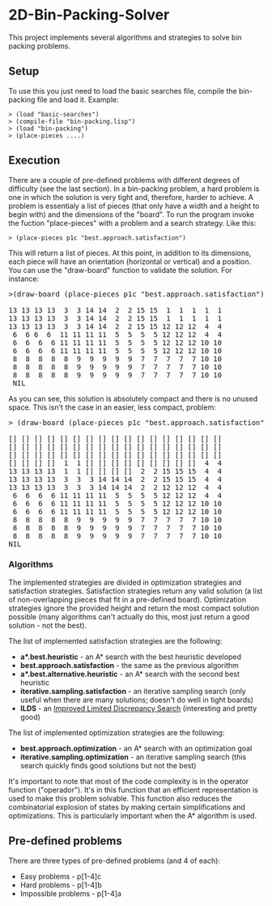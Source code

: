 # 2D-Bin-Packing-Solver

This project implements several algorithms and strategies to solve bin packing problems.

## Setup 

To use this you just need to load the basic searches file, compile the bin-packing file and load it. Example:

    > (load "basic-searches")
    > (compile-file "bin-packing.lisp")
    > (load "bin-packing")
    > (place-pieces ....)
  
## Execution

There are a couple of pre-defined problems with different degrees of difficulty (see the last section). In a bin-packing problem, a hard problem is one in which the solution is very tight and, therefore, harder to achieve. A problem is essentialy 
a list of pieces (that only have a width and a height to begin with) and the dimensions of the "board". To run the program invoke the fuction "place-pieces" with a problem and a search strategy. Like this:

    > (place-pieces p1c "best.approach.satisfaction")

This will return a list of pieces. At this point, in addition to its dimensions, each piece will have an orientation (horizontal or vertical) 
and a position. You can use the "draw-board" function to validate the solution. For instance:
    
<pre>>(draw-board (place-pieces p1c "best.approach.satisfaction"))

13 13 13 13  3  3 14 14  2  2 15 15  1  1  1  1  1
13 13 13 13  3  3 14 14  2  2 15 15  1  1  1  1  1
13 13 13 13  3  3 14 14  2  2 15 15 12 12 12  4  4
 6  6 6  6  11 11 11 11  5  5  5  5 12 12 12  4  4
 6  6  6  6 11 11 11 11  5  5  5  5 12 12 12 10 10
 6  6  6  6 11 11 11 11  5  5  5  5 12 12 12 10 10
 8  8  8  8  8  9  9  9  9  9  7  7  7  7  7 10 10
 8  8  8  8  8  9  9  9  9  9  7  7  7  7  7 10 10
 8  8  8  8  8  9  9  9  9  9  7  7  7  7  7 10 10
 NIL</pre>

As you can see, this solution is absolutely compact and there is no unused space. This isn't the case in an easier, less compact, problem:
<pre>> (draw-board (place-pieces p1c "best.approach.satisfaction"))

[] [] [] [] [] [] [] [] [] [] [] [] [] [] [] [] []
[] [] [] [] [] [] [] [] [] [] [] [] [] [] [] [] []
[] [] [] [] [] [] [] [] [] [] [] [] [] [] [] [] []
[] [] [] []  1  1 [] [] [] [] [] [] [] [] []  4  4
13 13 13 13  1  1 [] [] [] []  2  2 15 15 15  4  4
13 13 13 13  3  3  3 14 14 14  2  2 15 15 15  4  4
13 13 13 13  3  3  3 14 14 14  2  2 12 12 12  4  4
 6  6  6  6 11 11 11 11  5  5  5  5 12 12 12  4  4
 6  6  6  6 11 11 11 11  5  5  5  5 12 12 12 10 10
 6  6  6  6 11 11 11 11  5  5  5  5 12 12 12 10 10
 8  8  8  8  8  9  9  9  9  9  7  7  7  7  7 10 10
 8  8  8  8  8  9  9  9  9  9  7  7  7  7  7 10 10
 8  8  8  8  8  9  9  9  9  9  7  7  7  7  7 10 10
NIL</pre>

### Algorithms

The implemented strategies are divided in optimization strategies and satisfaction strategies. Satisfaction strategies return any valid solution 
(a list of non-overlapping pieces that fit in a pre-defined board). Optimization strategies ignore the provided height and return the
most compact solution possible (many algorithms can't actually do this, most just return a good solution - not the best).

The list of implemented satisfaction strategies are the following: 
* **a\*.best.heuristic** -  an A* search with the best heuristic developed
* **best.approach.satisfaction** - the same as the previous algorithm
* **a\*.best.alternative.heuristic** - an A* search with the second best heuristic
* **iterative.sampling.satisfaction** - an iterative sampling search (only useful when there are many solutions; doesn't do well in tight boards)
* **ILDS** - an [Improved Limited Discrepancy Search](http://aaaipress.org/Papers/AAAI/1996/AAAI96-043.pdf) (interesting and pretty good)

The list of implemented optimization strategies are the following: 

* **best.approach.optimization** - an A* search with an optimization goal
* **iterative.sampling.optimization** - an iterative sampling search (this search quickly finds good solutions but not the best)

It's important to note that most of the code complexity is in the operator function ("operador"). It's in this function that an efficient representation
is used to make this problem solvable. This function also reduces the combinatorial explosion of states by making certain simplifications and 
optimizations. This is particularly important when the A* algorithm is used.

## Pre-defined problems

There are three types of pre-defined problems (and 4 of each):
* Easy problems - p[1-4]c
* Hard problems - p[1-4]b
* Impossible problems - p[1-4]a
